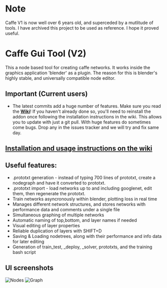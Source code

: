 # Note
Caffe V1 is now well over 6 years old, and superceded by a mutlitude of tools. I have archived this project to be used as reference. I hope it proved useful. 

# Caffe Gui Tool (V2)
This a node based tool for creating caffe networks. It works inside the graphics application 'blender' as a plugin. The reason for this is blender's highly stable, and universally compatible node editor.

## Important (Current users)
* The latest commits add a huge number of features. Make sure you read the [**Wiki**](http://bit.ly/1HCES6r)! If you haven't already done so, you'll need to reinstall the addon once following the installation instructions in the wiki. This allows you to update with just a git pull. With huge features do sometimes come bugs. Drop any in the issues tracker and we will try and fix same day.

## [**Installation and usage instructions on the wiki**](http://bit.ly/1HCES6r)

## Useful features:
* .prototxt generation - instead of typing 700 lines of prototxt, create a nodegraph and have it converted to prototxt.
* .prototxt import - load networks up to and including googlenet, edit them, then regenerate the prototxt.
* Train networks asyncronously within blender, plotting loss in real time
* Manages different network structures, and stores networks with performance data and comments under a single file
* Simultaneous graphing of multiple networks
* Automatic naming of top,bottom, and layer names if needed
* Visual editing of layer properties
* Reliable duplication of layers with SHIFT+D
* Saving & Loading nodetrees, along with their performance and info data for later editing
* Generation of train_test, _deploy, _solver, prototxts, and the training bash script


## UI screenshots

![Nodes](https://image.ibb.co/c6RiTa/Selection_032.png)
![Graph](https://image.ibb.co/cc6TuF/Selection_036.png)
